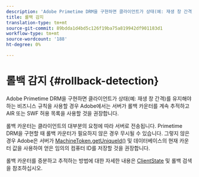 ```yaml
---
description: 'Adobe Primetime DRM을 구현하면 클라이언트가 상태(예: 재생 창 간격)를 유지해야 하는 비즈니스 규칙을 사용할 경우 Adobe에서는 서버가 롤백 카운터를 계속 추적하고 AIR 또는 SWF 허용 목록을 사용할 것을 권장합니다.'
title: 롤백 감지
translation-type: tm+mt
source-git-commit: 89bdda1d4bd5c126f19ba75a819942df901183d1
workflow-type: tm+mt
source-wordcount: '188'
ht-degree: 0%

---
```



# 롤백 감지 {#rollback-detection}

Adobe Primetime DRM을 구현하면 클라이언트가 상태(예: 재생 창 간격)를 유지해야 하는 비즈니스 규칙을 사용할 경우 Adobe에서는 서버가 롤백 카운터를 계속 추적하고 AIR 또는 SWF 허용 목록을 사용할 것을 권장합니다.

롤백 카운터는 클라이언트의 대부분의 요청에 따라 서버로 전송됩니다. Primetime DRM을 구현할 때 롤백 카운터가 필요하지 않은 경우 무시될 수 있습니다. 그렇지 않은 경우 Adobe은 서버가 [MachineToken.getUniqueId()](https://help.adobe.com/en_US/primetime/api/drm-apis/server/javadocs-flashaccess-pro/com/adobe/flashaccess/sdk/cert/MachineId.html#getUniqueId()) 및 데이터베이스의 현재 카운터 값을 사용하여 얻은 임의의 컴퓨터 ID를 저장할 것을 권장합니다.

롤백 카운터를 증분하고 추적하는 방법에 대한 자세한 내용은 [ClientState](https://help.adobe.com/en_US/primetime/api/drm-apis/server/javadocs-flashaccess-pro/com/adobe/flashaccess/sdk/protocol/ClientState.html) 및 롤백 검색을 참조하십시오.